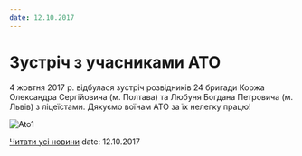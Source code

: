 ```yaml
---
date: 12.10.2017
---
```

# Зустріч з учасниками АТО

4 жовтня 2017 р. відбулася зустріч розвідників 24 бригади Коржа Олександра Сергійовича (м. Полтава) та Любуня Богдана Петровича (м. Львів) з ліцеїстами. Дякуємо воїнам АТО за їх нелегку працю!

![Ato1](/images/blog/зустріч-з-учасниками-ато/ato1.jpg)

[Читати усі новини](/news)
date: 12.10.2017
